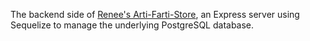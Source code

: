 The backend side of [Renee's Arti-Farti-Store](https://github.com/reneeduijzers/Artwork_Store), an Express server using Sequelize to manage the underlying PostgreSQL database. 

